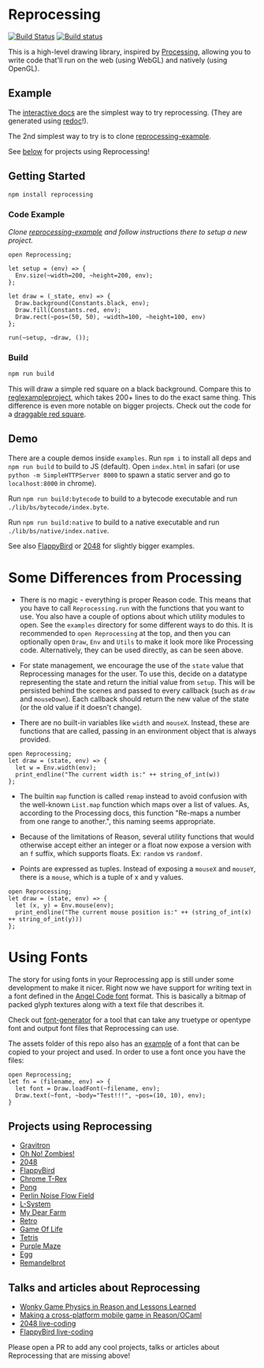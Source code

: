 # Reprocessing

[![Build Status](https://travis-ci.org/Schmavery/reprocessing.svg?branch=master)](https://travis-ci.org/Schmavery/reprocessing)
[![Build status](https://ci.appveyor.com/api/projects/status/jgaaw641624db0pq/branch/master?svg=true&passingText=windows%20-%20OK&failingText=windows%20-%20Failing)](https://ci.appveyor.com/project/Schmavery/reprocessing/branch/master)



This is a high-level drawing library, inspired by [Processing](https://processing.org), allowing you to write code that'll run on the web (using WebGL) and natively (using OpenGL).


## Example
The [interactive docs](https://schmavery.github.io/reprocessing/) are the simplest way to try reprocessing. (They are generated using [redoc](https://github.com/jaredly/redoc)!).

The 2nd simplest way to try is to clone [reprocessing-example](https://github.com/bsansouci/reprocessing-example).

See [below](#projects-using-reprocessing) for projects using Reprocessing!

<!--!
```reason;shared(sandbox)
[@bs.val] external sandboxCanvasId: string = "";
[@bs.val] external sandboxCanvas: 'canvas = "";
[@bs.val] external containerDiv: 'node = "";
[@bs.send] external addEventListener: ('node, string, 'eventT => unit) => unit = "addEventListener";
let id = sandboxCanvasId;
addEventListener(containerDiv, "mouseleave", (_) => Reprocessing.playPause(id, false) |> ignore);
addEventListener(containerDiv, "mouseenter", (_) => Reprocessing.playPause(id, true) |> ignore);
Reprocessing.setScreenId(sandboxCanvasId);
```
-->

## Getting Started
```bash
npm install reprocessing
```

### Code Example
_Clone [reprocessing-example](https://github.com/bsansouci/reprocessing-example) and follow instructions there to setup a new project._

```reason ;use(sandbox);canvas
open Reprocessing;

let setup = (env) => {
  Env.size(~width=200, ~height=200, env);
};

let draw = (_state, env) => {
  Draw.background(Constants.black, env);
  Draw.fill(Constants.red, env);
  Draw.rect(~pos=(50, 50), ~width=100, ~height=100, env)
};

run(~setup, ~draw, ());
```

### Build
```sh
npm run build
```

This will draw a simple red square on a black background.  Compare this to [reglexampleproject](https://github.com/bsansouci/reasonglexampleproject/blob/simple/src/index.re), which takes 200+ lines to do the exact same thing.  This difference is even more notable on bigger projects.  Check out the code for a [draggable red square](https://github.com/Schmavery/reprocessing/blob/master/examples/redsquare.re).

## Demo
There are a couple demos inside `examples`. Run `npm i` to install all deps and `npm run build` to build to JS (default). Open `index.html` in safari (or use `python -m SimpleHTTPServer 8000` to spawn a static server and go to `localhost:8000` in chrome).

Run `npm run build:bytecode` to build to a bytecode executable and run `./lib/bs/bytecode/index.byte`.

Run `npm run build:native` to build to a native executable and run `./lib/bs/native/index.native`.

See also [FlappyBird](https://github.com/Schmavery/FlappyBird) or [2048](https://github.com/bsansouci/reprocessing-example/tree/2048) for slightly bigger examples.


# Some Differences from Processing
- There is no magic - everything is proper Reason code.  This means that you have to call `Reprocessing.run` with the functions that you want to use.  You also have a couple of options about which utility modules to open.  See the `examples` directory for some different ways to do this.  It is recommended to `open Reprocessing` at the top, and then you can optionally open `Draw`, `Env` and `Utils` to make it look more like Processing code. Alternatively, they can be used directly, as can be seen above.

- For state management, we encourage the use of the `state` value that Reprocessing manages for the user.  To use this, decide on a datatype representing the state and return the initial value from `setup`.  This will be persisted behind the scenes and passed to every callback (such as `draw` and `mouseDown`).  Each callback should return the new value of the state (or the old value if it doesn't change).

- There are no built-in variables like `width` and `mouseX`.  Instead, these are functions that are called, passing in an environment object that is always provided.
```reason ;prefix(1);no-run
open Reprocessing;
let draw = (state, env) => {
  let w = Env.width(env);
  print_endline("The current width is:" ++ string_of_int(w))
};
```

- The builtin `map` function is called `remap` instead to avoid confusion with the well-known `List.map` function which maps over a list of values. As, according to the Processing docs, this function "Re-maps a number from one range to another.", this naming seems appropriate.

- Because of the limitations of Reason, several utility functions that would otherwise accept either an integer or a float now expose a version with an `f` suffix, which supports floats.  Ex: `random` vs `randomf`.

- Points are expressed as tuples.  Instead of exposing a `mouseX` and `mouseY`, there is a `mouse`, which is a tuple of x and y values.

```reason ;prefix(1);no-run
open Reprocessing;
let draw = (state, env) => {
  let (x, y) = Env.mouse(env);
  print_endline("The current mouse position is:" ++ (string_of_int(x) ++ string_of_int(y)))
};
```


# Using Fonts
The story for using fonts in your Reprocessing app is still under some development to make it nicer.  Right now we have support for writing text in a font defined in the [Angel Code font](http://www.angelcode.com/products/bmfont/) format. This is basically a bitmap of packed glyph textures along with a text file that describes it.

Check out [font-generator](https://github.com/bsansouci/font-generator) for a tool that can take any truetype or opentype font and output font files that Reprocessing can use.

The assets folder of this repo also has an [example](https://github.com/Schmavery/reprocessing/tree/master/assets/font) of a font that can be copied to your project and used.  In order to use a font once you have the files:
```reason ;prefix(2);suffix(1);no-run
open Reprocessing;
let fn = (filename, env) => {
  let font = Draw.loadFont(~filename, env);
  Draw.text(~font, ~body="Test!!!", ~pos=(10, 10), env);
}
```

## Projects using Reprocessing

- [Gravitron](https://github.com/jaredly/gravitron)
- [Oh No! Zombies!](https://github.com/bsansouci/ludum-dare-40)
- [2048](https://github.com/bsansouci/reprocessing-example/tree/2048)
- [FlappyBird](https://github.com/bsansouci/reprocessing-example/tree/livestream-flappybird)
- [Chrome T-Rex](https://github.com/fabe/t-rex-runner-reason)
- [Pong](https://github.com/illbexyz/repong)
- [Perlin Noise Flow Field](https://github.com/ekosz/reprocessing-example-flow-field)
- [L-System](https://github.com/Rigellute/L-system-reasonml)
- [My Dear Farm](https://github.com/bsansouci/ludum-dare-41)
- [Retro](https://github.com/jslauthor/reprocessing-retro)
- [Game Of Life](https://github.com/romanschejbal/reasonml-gol)
- [Tetris](https://github.com/rdavison/retetris)
- [Purple Maze](https://github.com/jaredly/purple-maze)
- [Egg](https://github.com/danieljharvey/reason-egg)
- [Remandelbrot](https://github.com/sscaff1/remandelbrot)

## Talks and articles about Reprocessing
- [Wonky Game Physics in Reason and Lessons Learned](https://www.youtube.com/watch?v=PUBJwiECPoc)
- [Making a cross-platform mobile game in Reason/OCaml](https://jaredforsyth.com/posts/making-a-cross-platform-mobile-game-in-reason-ocaml/)
- [2048 live-coding](https://www.youtube.com/watch?v=UDOEd5jS0Ac)
- [FlappyBird live-coding](https://www.youtube.com/watch?v=5aD3aPvNpyQ)

Please open a PR to add any cool projects, talks or articles about Reprocessing that are missing above!
